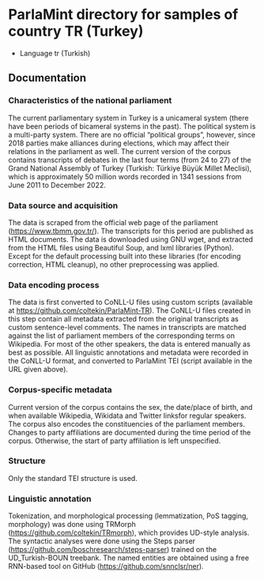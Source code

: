# ParlaMint directory for samples of country TR (Turkey)

- Language tr (Turkish)


## Documentation

### Characteristics of the national parliament

The current parliamentary system in Turkey is a unicameral system (there have been periods of bicameral systems in the past). The political system is a multi-party system. There are no official “political groups”, however, since 2018 parties make alliances during elections, which may affect their relations in the parliament as well. The current version of the corpus contains transcripts of debates in the last four terms (from 24 to 27) of the Grand National Assembly of Turkey (Turkish: Türkiye Büyük Millet Meclisi), which is approximately 50 million words recorded in  1341 sessions from June 2011 to December 2022.

### Data source and acquisition

The data is scraped from the official web page of the parliament (https://www.tbmm.gov.tr/). The transcripts for this period are published as HTML documents. The data is downloaded using GNU wget, and extracted from the HTML files using Beautiful Soup, and lxml libraries (Python). Except for the default processing built into these libraries (for encoding correction, HTML cleanup), no other preprocessing was applied.

### Data encoding process

The data is first converted to CoNLL-U files using custom scripts (available at https://github.com/coltekin/ParlaMint-TR). The CoNLL-U files created in this step contain all metadata extracted from the original transcripts as custom sentence-level comments. The names in transcripts are matched against the list of parliament members of the corresponding terms  on Wikipedia. For most of the other speakers, the data is entered manually as best as possible.
All linguistic annotations and metadata were recorded in the CoNLL-U format, and converted to ParlaMint TEI (script available in the URL given above).

### Corpus-specific metadata

Current version of the corpus contains the sex, the date/place of birth, and when available Wikipedia, Wikidata and Twitter linksfor regular speakers. The corpus also encodes the constituencies of the parliament members. Changes to party affiliations are documented during the time period of the corpus. Otherwise, the start of party affiliation is left unspecified.

### Structure

Only the standard TEI structure is used.

### Linguistic annotation

Tokenization, and morphological processing (lemmatization, PoS tagging, morphology) was done using TRMorph (https://github.com/coltekin/TRmorph), which provides UD-style analysis. The syntactic analyses were done using the Steps parser (https://github.com/boschresearch/steps-parser) trained on the UD_Turkish-BOUN treebank. The named entities are obtained using  a free RNN-based tool on GitHub  (https://github.com/snnclsr/ner).
